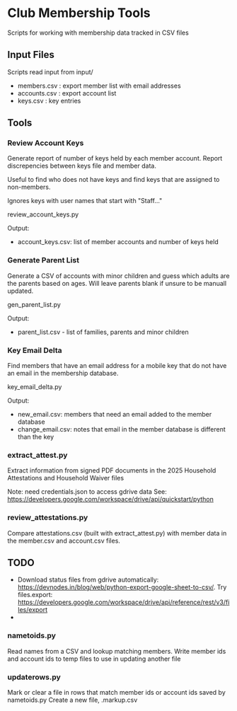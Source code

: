 # Club Membership Tools
Scripts for working with membership data tracked in CSV files

## Input Files
Scripts read input from input/

- members.csv : export member list with email addresses
- accounts.csv : export account list 
- keys.csv : key entries

## Tools

### Review Account Keys

Generate report of number of keys held by each member account.
Report discrepencies between keys file and member data.

Useful to find who does not have keys and find keys that are assigned
to non-members.

Ignores keys with user names that start with "Staff..."

review_account_keys.py

Output:
- account_keys.csv: list of member accounts and number of keys held


### Generate Parent List

Generate a CSV of accounts with minor children and guess which
adults are the parents based on ages. Will leave parents blank if
unsure to be manuall updated.

gen_parent_list.py

Output:
- parent_list.csv - list of families, parents and minor children

### Key Email Delta

Find members that have an email address for a mobile key that do not
have an email in the membership database.

key_email_delta.py

Output:
- new_email.csv: members that need an email added to the member database
- change_email.csv: notes that email in the member database is different than the key

### extract_attest.py

Extract information from signed PDF documents in the 2025 Household Attestations and Household Waiver files

Note: need credentials.json to access gdrive data
See: https://developers.google.com/workspace/drive/api/quickstart/python

### review_attestations.py

Compare attestations.csv (built with extract_attest.py) with member data in the member.csv and account.csv
files. 

## TODO
- Download status files from gdrive automatically: https://devnodes.in/blog/web/python-export-google-sheet-to-csv/. Try files.export: https://developers.google.com/workspace/drive/api/reference/rest/v3/files/export
- 

### nametoids.py

Read names from a CSV and lookup matching members. Write member ids and account ids to temp files to use in
updating another file

### updaterows.py

Mark or clear a file in rows that match member ids or account ids saved by nametoids.py
Create a new file, <filename>.markup.csv
